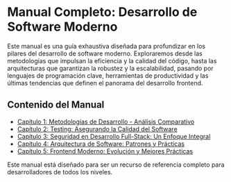 # Manual Completo: Desarrollo de Software Moderno

Este manual es una guía exhaustiva diseñada para profundizar en los pilares del desarrollo de software moderno. Exploraremos desde las metodologías que impulsan la eficiencia y la calidad del código, hasta las arquitecturas que garantizan la robustez y la escalabilidad, pasando por lenguajes de programación clave, herramientas de productividad y las últimas tendencias que definen el panorama del desarrollo frontend.

## Contenido del Manual

- [Capítulo 1: Metodologías de Desarrollo - Análisis Comparativo](./01-metodologias-desarrollo.md)
- [Capítulo 2: Testing: Asegurando la Calidad del Software](./02-testing.md)
- [Capítulo 3: Seguridad en Desarrollo Full-Stack: Un Enfoque Integral](./03-seguridad.md)
- [Capítulo 4: Arquitectura de Software: Patrones y Prácticas](./04-arquitectura.md)
- [Capítulo 5: Frontend Moderno: Evolución y Mejores Prácticas](./05-frontend.md)

Este manual está diseñado para ser un recurso de referencia completo para desarrolladores de todos los niveles.
